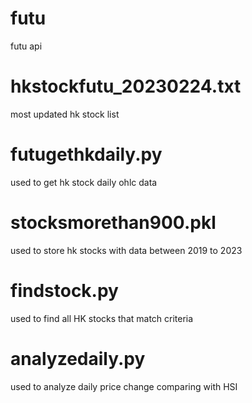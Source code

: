 # futu
futu api

# hkstockfutu_20230224.txt
most updated hk stock list

# futugethkdaily.py
used to get hk stock daily ohlc data

# stocksmorethan900.pkl
used to store hk stocks with data between 2019 to 2023

# findstock.py
used to find all HK stocks that match criteria

# analyzedaily.py
used to analyze daily price change comparing with HSI

